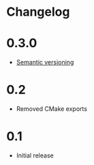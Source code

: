 # Changelog

# 0.3.0
- [Semantic versioning](https://semver.org)

# 0.2
- Removed CMake exports

# 0.1
- Initial release